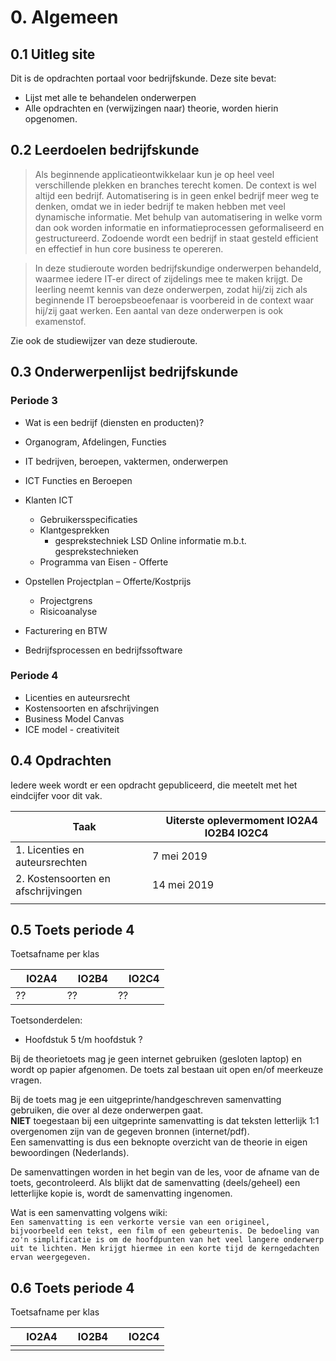 # 0. Algemeen

## 0.1 Uitleg site
Dit is de opdrachten portaal voor bedrijfskunde.
Deze site bevat:
- Lijst met alle te behandelen onderwerpen
- Alle opdrachten en (verwijzingen naar) theorie, worden hierin opgenomen.

## 0.2 Leerdoelen bedrijfskunde

> Als beginnende applicatieontwikkelaar kun je op heel veel verschillende plekken en branches terecht komen.
> De context is wel altijd een bedrijf.  Automatisering is in geen enkel bedrijf meer weg te denken, omdat we in ieder bedrijf te maken hebben met veel dynamische informatie.
> Met behulp van automatisering in welke vorm dan ook worden informatie en informatieprocessen geformaliseerd en gestructureerd.
> Zodoende wordt een bedrijf in staat gesteld  efficient en effectief in hun core business te opereren.

> In deze studieroute worden bedrijfskundige onderwerpen behandeld, waarmee iedere IT-er direct of zijdelings mee te maken krijgt.
> De leerling neemt kennis van deze onderwerpen, zodat hij/zij zich als beginnende IT beroepsbeoefenaar is voorbereid in de context waar hij/zij gaat werken.
> Een aantal van deze onderwerpen is ook examenstof.


Zie ook de studiewijzer van deze studieroute.


## 0.3 Onderwerpenlijst bedrijfskunde

### Periode 3

- Wat is een bedrijf (diensten en producten)?
- Organogram, Afdelingen, Functies 
- IT bedrijven, beroepen, vaktermen, onderwerpen
- ICT Functies en Beroepen

- Klanten ICT	
    - Gebruikersspecificaties
    - Klantgesprekken 
        - gesprekstechniek LSD
  Online informatie m.b.t. gesprekstechnieken</a>
    - Programma van Eisen - Offerte

- Opstellen Projectplan 
    – Offerte/Kostprijs
    - Projectgrens
    - Risicoanalyse

- Facturering en BTW
- Bedrijfsprocessen en bedrijfssoftware

### Periode 4

- Licenties en auteursrecht
- Kostensoorten en afschrijvingen
- Business Model Canvas
- ICE model - creativiteit

## 0.4 Opdrachten

Iedere week wordt er een opdracht gepubliceerd, die meetelt met het eindcijfer voor dit vak.

| &nbsp; &nbsp; Taak | &nbsp; &nbsp; Uiterste oplevermoment IO2A4 IO2B4 IO2C4 |
|------|------------------------|
|  1. Licenties en auteursrechten | 7 mei 2019 |  
|  2. Kostensoorten en afschrijvingen | 14 mei 2019 |  
|||

## 0.5 Toets periode 4

Toetsafname per klas <br>

| &nbsp; &nbsp; **IO2A4**| &nbsp; &nbsp; **IO2B4**| &nbsp; &nbsp; **IO2C4**| 
|--------------- | ------------ | ------------- |
|  ?? | ?? | ??  |

Toetsonderdelen:
- Hoofdstuk 5 t/m hoofdstuk ?

Bij de theorietoets mag je geen internet gebruiken (gesloten laptop) en wordt op papier afgenomen.
De toets zal bestaan uit open en/of meerkeuze vragen.

Bij de toets mag je een uitgeprinte/handgeschreven samenvatting gebruiken, die over al deze onderwerpen gaat.
<br>**NIET** toegestaan bij een uitgeprinte samenvatting is dat teksten letterlijk 1:1 overgenomen zijn van de gegeven bronnen (internet/pdf).
<br>Een samenvatting is dus een beknopte overzicht van de theorie in eigen bewoordingen (Nederlands).

De samenvattingen worden in het begin van de les, voor de afname van de toets, gecontroleerd.
Als blijkt dat de samenvatting (deels/geheel) een letterlijke kopie is, wordt de samenvatting ingenomen. 

Wat is een samenvatting volgens wiki:<br>
``Een samenvatting is een verkorte versie van een origineel, bijvoorbeeld een tekst, een film of een gebeurtenis. De bedoeling van zo'n simplificatie is om de hoofdpunten van het veel langere onderwerp uit te lichten. Men krijgt hiermee in een korte tijd de kerngedachten ervan weergegeven.``

## 0.6 Toets periode 4 

Toetsafname per klas <br>

| &nbsp; &nbsp; **IO2A4**| &nbsp; &nbsp; **IO2B4**| &nbsp; &nbsp; **IO2C4**| 
|--------------- | --------- | --------|
|  |  |  |
